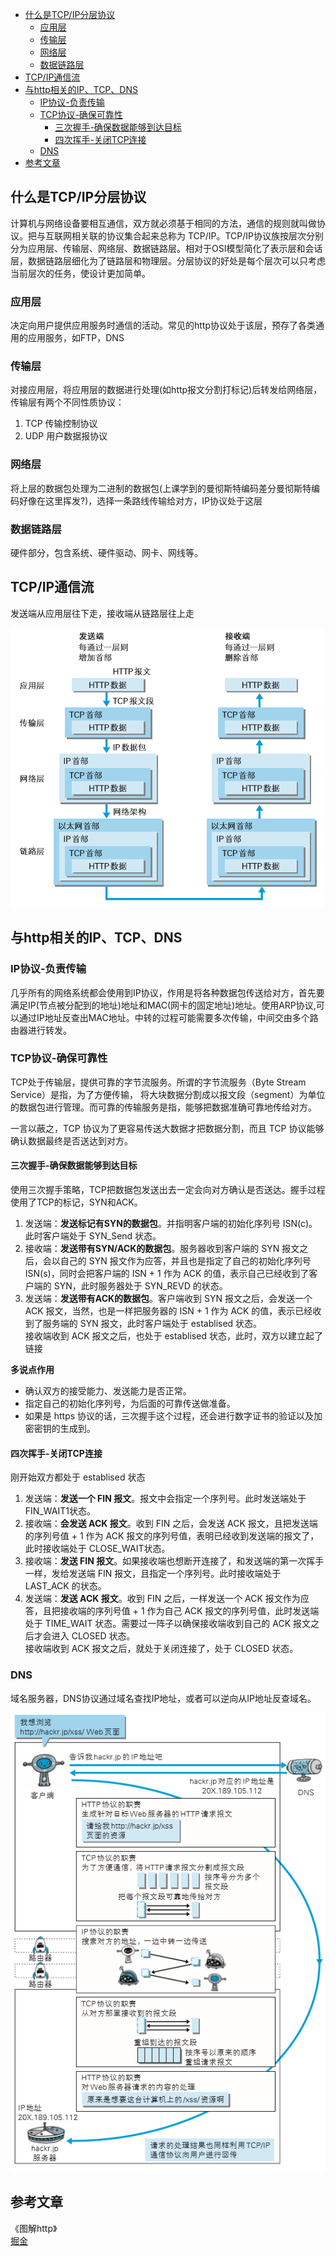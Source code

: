 - [什么是TCP/IP分层协议](#%E4%BB%80%E4%B9%88%E6%98%AFTCPIP%E5%88%86%E5%B1%82%E5%8D%8F%E8%AE%AE)
  - [应用层](#%E5%BA%94%E7%94%A8%E5%B1%82)
  - [传输层](#%E4%BC%A0%E8%BE%93%E5%B1%82)
  - [网络层](#%E7%BD%91%E7%BB%9C%E5%B1%82)
  - [数据链路层](#%E6%95%B0%E6%8D%AE%E9%93%BE%E8%B7%AF%E5%B1%82)
- [TCP/IP通信流](#TCPIP%E9%80%9A%E4%BF%A1%E6%B5%81)
- [与http相关的IP、TCP、DNS](#%E4%B8%8Ehttp%E7%9B%B8%E5%85%B3%E7%9A%84IPTCPDNS)
  - [IP协议-负责传输](#IP%E5%8D%8F%E8%AE%AE-%E8%B4%9F%E8%B4%A3%E4%BC%A0%E8%BE%93)
  - [TCP协议-确保可靠性](#TCP%E5%8D%8F%E8%AE%AE-%E7%A1%AE%E4%BF%9D%E5%8F%AF%E9%9D%A0%E6%80%A7)
    - [三次握手-确保数据能够到达目标](#%E4%B8%89%E6%AC%A1%E6%8F%A1%E6%89%8B-%E7%A1%AE%E4%BF%9D%E6%95%B0%E6%8D%AE%E8%83%BD%E5%A4%9F%E5%88%B0%E8%BE%BE%E7%9B%AE%E6%A0%87)
    - [四次挥手-关闭TCP连接](#%E5%9B%9B%E6%AC%A1%E6%8C%A5%E6%89%8B-%E5%85%B3%E9%97%ADTCP%E8%BF%9E%E6%8E%A5)
  - [DNS](#DNS)
- [参考文章](#%E5%8F%82%E8%80%83%E6%96%87%E7%AB%A0)

## 什么是TCP/IP分层协议
计算机与网络设备要相互通信，双方就必须基于相同的方法，通信的规则就叫做协议。把与互联网相关联的协议集合起来总称为 TCP/IP。TCP/IP协议族按层次分别分为应用层、传输层、网络层、数据链路层。相对于OSI模型简化了表示层和会话层，数据链路层细化为了链路层和物理层。分层协议的好处是每个层次可以只考虑当前层次的任务，使设计更加简单。

### 应用层
决定向用户提供应用服务时通信的活动。常见的http协议处于该层，预存了各类通用的应用服务，如FTP，DNS
### 传输层
对接应用层，将应用层的数据进行处理(如http报文分割打标记)后转发给网络层，传输层有两个不同性质协议：
1. TCP 传输控制协议
2. UDP 用户数据报协议
### 网络层
将上层的数据包处理为二进制的数据包(上课学到的曼彻斯特编码差分曼彻斯特编码好像在这里挥发?)，选择一条路线传输给对方，IP协议处于这层 
### 数据链路层
硬件部分，包含系统、硬件驱动、网卡、网线等。

## TCP/IP通信流
发送端从应用层往下走，接收端从链路层往上走

![TCPIP](/static/tcpip.png "TCPIP通信流")
## 与http相关的IP、TCP、DNS

### IP协议-负责传输
几乎所有的网络系统都会使用到IP协议，作用是将各种数据包传送给对方，首先要满足IP(节点被分配到的地址)地址和MAC(网卡的固定地址)地址。使用ARP协议,可以通过IP地址反查出MAC地址。中转的过程可能需要多次传输，中间交由多个路由器进行转发。

### TCP协议-确保可靠性
TCP处于传输层，提供可靠的字节流服务。所谓的字节流服务（Byte Stream Service）是指，为了方便传输， 将大块数据分割成以报文段（segment）为单位的数据包进行管理。而可靠的传输服务是指，能够把数据准确可靠地传给对方。

一言以蔽之，TCP 协议为了更容易传送大数据才把数据分割，而且 TCP 协议能够确认数据最终是否送达到对方。 
#### 三次握手-确保数据能够到达目标
使用三次握手策略，TCP把数据包发送出去一定会向对方确认是否送达。握手过程使用了TCP的标记，SYN和ACK。
1. 发送端：**发送标记有SYN的数据包**。并指明客户端的初始化序列号 ISN(c)。此时客户端处于 SYN_Send 状态。
2. 接收端：**发送带有SYN/ACK的数据包**。服务器收到客户端的 SYN 报文之后，会以自己的 SYN 报文作为应答，并且也是指定了自己的初始化序列号 ISN(s)，同时会把客户端的 ISN + 1 作为 ACK 的值，表示自己已经收到了客户端的 SYN，此时服务器处于 SYN_REVD 的状态。
3. 发送端：**发送带有ACK的数据包**。客户端收到 SYN 报文之后，会发送一个 ACK 报文，当然，也是一样把服务器的 ISN + 1 作为 ACK 的值，表示已经收到了服务端的 SYN 报文，此时客户端处于 establised 状态。  
接收端收到 ACK 报文之后，也处于 establised 状态，此时，双方以建立起了链接

**多说点作用**
- 确认双方的接受能力、发送能力是否正常。
- 指定自己的初始化序列号，为后面的可靠传送做准备。
- 如果是 https 协议的话，三次握手这个过程，还会进行数字证书的验证以及加密密钥的生成到。

#### 四次挥手-关闭TCP连接
刚开始双方都处于 establised 状态
1. 发送端：**发送一个 FIN 报文**。报文中会指定一个序列号。此时发送端处于FIN_WAIT1状态。
2. 接收端：**会发送 ACK 报文**。收到 FIN 之后，会发送 ACK 报文，且把发送端的序列号值 + 1 作为 ACK 报文的序列号值，表明已经收到发送端的报文了，此时接收端处于 CLOSE_WAIT状态。
3. 接收端：**发送 FIN 报文**。如果接收端也想断开连接了，和发送端的第一次挥手一样，发给发送端 FIN 报文，且指定一个序列号。此时接收端处于 LAST_ACK 的状态。
4. 发送端：**发送 ACK 报文**。收到 FIN 之后，一样发送一个 ACK 报文作为应答，且把接收端的序列号值 + 1 作为自己 ACK 报文的序列号值，此时发送端处于 TIME_WAIT 状态。需要过一阵子以确保接收端收到自己的 ACK 报文之后才会进入 CLOSED 状态。   
接收端收到 ACK 报文之后，就处于关闭连接了，处于 CLOSED 状态。

### DNS
域名服务器，DNS协议通过域名查找IP地址，或者可以逆向从IP地址反查域名。

![TCPIP](/static/http.png "http协议在TCP/IP运行")




## 参考文章
《图解http》   
[掘金](https://juejin.im/post/5ccd0dfc6fb9a0324a08bb73)